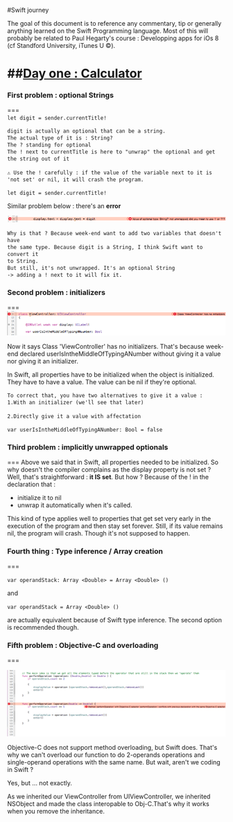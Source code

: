#Swift journey

The goal of this document is to reference any commentary, tip or generally anything learned on the Swift Programming language. Most of this will probably be related to  Paul Hegarty's course : Developping apps for iOs 8 (cf Standford University, iTunes U ©).  


##[Day one : Calculator](id:1stDay)
===



### First problem : optional Strings
===     
`let digit = sender.currentTitle!`


	digit is actually an optional that can be a string.
	The actual type of it is : String? 
	The ? standing for optional
	The ! next to currentTitle is here to "unwrap" the optional and get the string out of it
            
    ⚠️ Use the ! carefully : if the value of the variable next to it is 'not set' or nil, it will crash the program.
        
        
`let digit = sender.currentTitle!`
        
        
 Similar problem below  : there's an **error** 
 

![image](imgReadMe/bug1.png)

  
  
	Why is that ? Because week-end want to add two variables that doesn't have 
	the same type. Because digit is a String, I think Swift want to convert it 
	to String.
	But still, it's not unwrapped. It's an optional String 
	-> adding a ! next to it will fix it.





### Second problem : initializers
===
![image](imgReadMe/bug2.png)

Now it says Class 'ViewController' has no initializers. That's because week-end declared userIsIntheMiddleOfTypingANumber without giving it a value nor giving it an initializer. 

In Swift, all properties have to be initialized when the object is initialized. They have to have a value. The value can be nil if they're optional.

	To correct that, you have two alternatives to give it a value : 
	1.With an initializer (we'll see that later)

	2.Directly give it a value with affectation
`var userIsIntheMiddleOfTypingANumber: Bool = false`



### Third problem :  implicitly unwrapped optionals
===
Above we said that in Swift, all properties needed to be initialized.
So why doesn't the compiler complains as the display property is not set ?
Well, that's straightforward : **it IS set**.  But how ? Because of the ! in the declaration that :

* initialize it to nil 
* unwrap it automatically when it's called.

This kind of type applies well to properties that get set very early in the execution of the program and then stay set forever.
Still, if its value remains nil, the program will crash. Though it's not supposed to happen.


### Fourth thing : Type inference / Array creation
===
    
`var operandStack: Array <Double> = Array <Double> ()`

and 

`var operandStack = Array <Double> ()`

 are actually equivalent because of Swift type inference. The second option is recommended though.

 

### Fifth problem : Objective-C and overloading
===

![image](imgReadMe/bug3.png)


Objective-C does not support method overloading, but Swift does. That's why we can't overload our function to do 2-operands operations and single-operand operations with the same name. But wait, aren't we coding in Swift ? 

Yes, but ... not exactly.

As we inherited our ViewController from UIViewController, we inherited NSObject and made the class interopable to Obj-C.That's why it works when you remove the inheritance.
 

